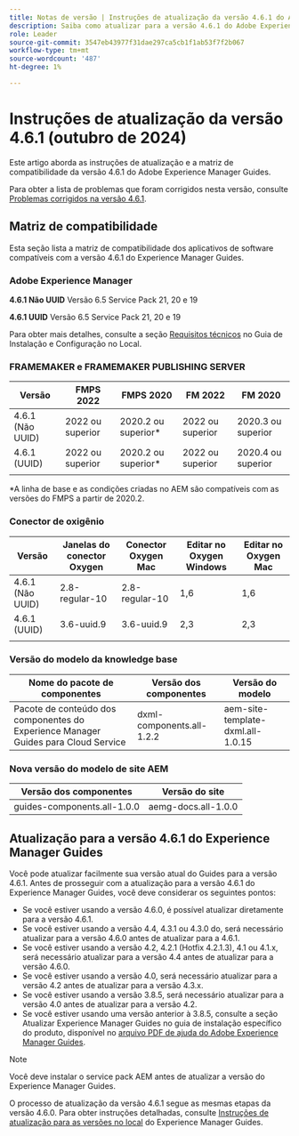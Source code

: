 ```yaml
---
title: Notas de versão | Instruções de atualização da versão 4.6.1 do Adobe Experience Manager Guides
description: Saiba como atualizar para a versão 4.6.1 do Adobe Experience Manager Guides
role: Leader
source-git-commit: 3547eb43977f31dae297ca5cb1f1ab53f7f2b067
workflow-type: tm+mt
source-wordcount: '487'
ht-degree: 1%

---
```


# Instruções de atualização da versão 4.6.1 (outubro de 2024)

Este artigo aborda as instruções de atualização e a matriz de compatibilidade da versão 4.6.1 do Adobe Experience Manager Guides.

Para obter a lista de problemas que foram corrigidos nesta versão, consulte [Problemas corrigidos na versão 4.6.1](fixed-issues-4-6-1.md).

## Matriz de compatibilidade

Esta seção lista a matriz de compatibilidade dos aplicativos de software compatíveis com a versão 4.6.1 do Experience Manager Guides.

### Adobe Experience Manager

**4.6.1 Não UUID**
Versão 6.5 Service Pack 21, 20 e 19

**4.6.1 UUID**
Versão 6.5 Service Pack 21, 20 e 19

Para obter mais detalhes, consulte a seção [Requisitos técnicos](../install-guide/download-install-technical-requirements.md) no Guia de Instalação e Configuração no Local.

### FRAMEMAKER e FRAMEMAKER PUBLISHING SERVER

| Versão | FMPS 2022 | FMPS 2020 | FM 2022 | FM 2020 |
| --- | --- | --- | --- | --- |
| 4.6.1 (Não UUID) | 2022 ou superior | 2020.2 ou superior* | 2022 ou superior | 2020.3 ou superior |
| 4.6.1 (UUID) | 2022 ou superior | 2020.2 ou superior* | 2022 ou superior | 2020.4 ou superior |
| | | | |

*A linha de base e as condições criadas no AEM são compatíveis com as versões do FMPS a partir de 2020.2.

### Conector de oxigênio

| Versão | Janelas do conector Oxygen | Conector Oxygen Mac | Editar no Oxygen Windows | Editar no Oxygen Mac |
| --- | --- | --- |--- |--- |
| 4.6.1 (Não UUID) | 2.8-regular-10 | 2.8-regular-10 | 1,6 | 1,6 |
| 4.6.1 (UUID) | 3.6-uuid.9 | 3.6-uuid.9 | 2,3 | 2,3 |
|  |  |   |

### Versão do modelo da knowledge base

| Nome do pacote de componentes | Versão dos componentes | Versão do modelo |
|---|---|---|
| Pacote de conteúdo dos componentes do Experience Manager Guides para Cloud Service | dxml-components.all-1.2.2 | aem-site-template-dxml.all-1.0.15 |

### Nova versão do modelo de site AEM


| Versão dos componentes | Versão do site |
|---|---|
| guides-components.all-1.0.0 | aemg-docs.all-1.0.0 |

## Atualização para a versão 4.6.1 do Experience Manager Guides

Você pode atualizar facilmente sua versão atual do Guides para a versão 4.6.1. Antes de prosseguir com a atualização para a versão 4.6.1 do Experience Manager Guides, você deve considerar os seguintes pontos:

- Se você estiver usando a versão 4.6.0, é possível atualizar diretamente para a versão 4.6.1.
- Se você estiver usando a versão 4.4, 4.3.1 ou 4.3.0 do, será necessário atualizar para a versão 4.6.0 antes de atualizar para a 4.6.1.
- Se você estiver usando a versão 4.2, 4.2.1 (Hotfix 4.2.1.3), 4.1 ou 4.1.x, será necessário atualizar para a versão 4.4 antes de atualizar para a versão 4.6.0.
- Se você estiver usando a versão 4.0, será necessário atualizar para a versão 4.2 antes de atualizar para a versão 4.3.x.
- Se você estiver usando a versão 3.8.5, será necessário atualizar para a versão 4.0 antes de atualizar para a versão 4.2.
- Se você estiver usando uma versão anterior à 3.8.5, consulte a seção Atualizar Experience Manager Guides no guia de instalação específico do produto, disponível no [arquivo PDF de ajuda do Adobe Experience Manager Guides](https://helpx.adobe.com/xml-documentation-for-experience-manager/archive.html).

>[!NOTE]
>
>Você deve instalar o service pack AEM antes de atualizar a versão do Experience Manager Guides.

O processo de atualização da versão 4.6.1 segue as mesmas etapas da versão 4.6.0. Para obter instruções detalhadas, consulte [Instruções de atualização para as versões no local](../install-guide/upgrade-xml-documentation.md) do Experience Manager Guides.

